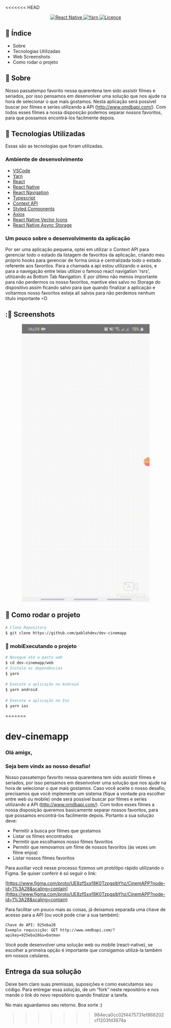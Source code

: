 <<<<<<< HEAD
<p align="center">
  <a href="https://reactnative.dev/">
    <img alt="React Native" src="https://img.shields.io/badge/React%20Native-7519C1">
  </a>
  
  <a href="https://yarnpkg.com/">
    <img alt="Yarn" src="https://img.shields.io/badge/yarn-1.19.0-blue.svg">
  </a>
  
  
  <a href="https://github.com/Naereen/StrapDown.js/blob/master/LICENSE">
    <img alt="Licence" src="https://img.shields.io/github/license/Naereen/StrapDown.js.svg">
  </a>
  
</p>

## :pushpin: Índice

- Sobre
- Tecnologias Utilizadas
- Web Screenshots
- Como rodar o projeto

## :bookmark: Sobre

Nosso passatempo favorito nessa quarentena tem sido assistir filmes e seriados, por isso pensamos em desenvolver uma solução que nos ajude na hora de selecionar o que mais gostamos. Nesta aplicação será possível buscar por filmes e series utilizando a API (http://www.omdbapi.com/). Com todos esses filmes a nossa disposição podemos separar nossos favoritos, para que possamos encontrá-los facilmente depois.

## :rocket: Tecnologias Utilizadas

Essas são as tecnologias que foram utilizadas.

### Ambiente de desenvolvimento

  - [VSCode](https://code.visualstudio.com/)
  - [Yarn](https://classic.yarnpkg.com/)
  - [React](https://reactjs.org/)
  - [React Native](https://reactnative.dev/)
  - [React Navigation](https://reactnavigation.org/)
  - [Typescript](https://www.typescriptlang.org/)
  - [Context API](https://pt-br.reactjs.org/docs/context.html)
  - [Styled Components](https://styled-components.com/)
  - [Axios](https://github.com/axios/axios)
  - [React Native Vector Icons](https://github.com/oblador/react-native-vector-icons)
  - [React Native Async Storage](https://github.com/react-native-async-storage/async-storage)
### Um pouco sobre o desenvolvimento da aplicação

Por ser uma aplicação pequena, optei em utilizar o Context API para gerenciar todo 
o estado da listagem de favoritos da aplicação, criando meu próprio hooks para gerenciar 
de forma única e centralizada todo o estado referente aos favoritos. Para a chamada a 
api estou utilizando o axios, e para a navegação entre telas utilizei o famoso react navigation 'rsrs', utilizando as Bottom Tab Navigation. E por último não menos importante  para não perdermos os nosso favoritos, mantive eles salvo no Storage do dispositivo
assim ficando salvo para que quando finalizar a aplicação e voltarmos nosso favoritos
esteja ali salvos para não perdemos nenhum titulo importante =D  

## ::iphone: Screenshots

<div width="" style="display: flex; align-items: 'center'; justify-content: space-evenly">
  <img src="https://github.com/pablohdev/dev-cinemapp/blob/main/.github/images/screen.gif" width="400px">
</div>


## :construction_worker: Como rodar o projeto

```bash
# Clone Repository
$ git clone https://github.com/pablohdev/dev-cinemapp
```

### :iphone: mobiExecutando o projeto

```bash
# Navegue até a pasta web
$ cd dev-cinemapp/web
# Instale as dependências
$ yarn

# Execute a aplicação no Android
$ yarn android

# Execute a aplicação no Ios
$ yarn ios
```
=======
# dev-cinemapp

### Olá amigx,

### Seja bem vindx ao nosso desafio!

Nosso passatempo favorito nessa quarentena tem sido assistir filmes e seriados, por isso pensamos em desenvolver uma solução que nos ajude na hora de selecionar o que mais gostamos. Caso você aceite o nosso desafio, precisamos que você implemente um sistema (fique a vontade pra escolher entre web ou mobile) onde será possível buscar por filmes e series utilizando a API (http://www.omdbapi.com/). Com todos esses filmes a nossa disposição queremos basicamente separar nossos favoritos, para que possamos encontrá-los facilmente depois. Portanto a sua solução deve:

- Permitir a busca por filmes que gostamos
- Listar os filmes encontrados
- Permitir que escolhamos nosso filmes favoritos
- Permitir que removamos um filme de nossos favoritos (às vezes um filme enjoa)
- Listar nossos filmes favoritos

Para auxiliar você nesse processo fizemos um protótipo rápido utilizando o Figma. Se quiser conferir é só seguir o link:

[https://www.figma.com/proto/UE8zfSxxf8K0TzpgslbYhz/CinemAPP?node-id=1%3A28&scaling=contain](https://www.figma.com/proto/UE8zfSxxf8K0TzpgslbYhz/CinemAPP?node-id=1%3A28&scaling=contain)


Para facilitar um pouco mais as coisas, já deixamos separada uma chave de acesso para a API (ou você pode criar a sua também):

```
Chave de API: 925eba28
Exemplo requisição: GET http://www.omdbapi.com/?apikey=925eba28&s=batman
```

Você pode desenvolver uma solução web ou mobile (react-native), se escolher a primeira opção é importante que consigamos utilizá-la também em nossos celulares.

## Entrega da sua solução

Deixe bem claro suas premissas, suposições e como executamos seu código. Para entregar essa solução, de um “fork” neste repositório e nos mande o link do novo repositório quando finalizar a tarefa.


No mais aguardamos seu retorno. Boa sorte :)
>>>>>>> 984eca0cc02f4475731ef866202cf1203fd3674a
